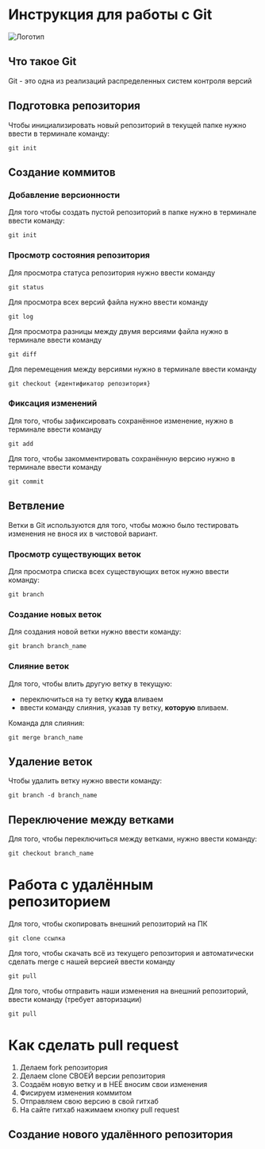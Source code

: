 # **Инструкция для работы с Git**

![Логотип](git.jpeg)

## Что такое Git
Git - это одна из реализаций распределенных систем контроля версий
## Подготовка репозитория

Чтобы инициализировать новый репозиторий в текущей папке нужно ввести в терминале команду:

    git init

## Создание коммитов

### Добавление версионности
Для того чтобы создать пустой репозиторий в папке нужно в терминале ввести команду:

    git init
### Просмотр состояния репозитория
Для просмотра статуса репозитория нужно ввести команду 

    git status
Для просмотра всех версий файла нужно ввести команду

    git log
Для просмотра разницы между двумя версиями файла нужно в терминале ввести команду

    git diff
Для перемещения между версиями нужно в терминале ввести команду

    git checkout {идентификатор репозитория}
### Фиксация изменений
Для того, чтобы зафиксировать сохранённое изменение, нужно в терминале ввести команду 

    git add
Для того, чтобы закомментировать сохранённую версию нужно в терминале ввести команду

    git commit
 
## Ветвление

Ветки в Git используются для того, чтобы можно было тестировать изменения не внося их в чистовой вариант.

### Просмотр существующих веток

Для просмотра списка всех существующих веток нужно ввести команду:

    git branch

### Создание новых веток

Для создания новой ветки нужно ввести команду:

    git branch branch_name

### Слияние веток

Для того, чтобы влить другую ветку в текущую:
- переключиться на ту ветку **куда** вливаем
- ввести команду слияния, указав ту ветку, **которую** вливаем.

Команда для слияния:

    git merge branch_name

## Удаление веток

Чтобы удалить ветку нужно ввести команду:

    git branch -d branch_name


## Переключение между ветками

Для того, чтобы переключиться между ветками, нужно ввести команду:

    git checkout branch_name

# Работа с удалённым репозиторием

Для того, чтобы скопировать внешний репозиторий на ПК

    git clone ссылка

Для того, чтобы скачать всё из текущего репозитория и автоматически сделать merge с нашей версией ввести команду

    git pull

Для того, чтобы отправить наши изменения на внешний репозиторий, ввести команду (требует авторизации)

    git pull

# Как сделать pull request

1. Делаем fork репозитория
2. Делаем clone СВОЕЙ версии репозитория
3. Создаём новую ветку и в НЕЁ вносим свои изменения
4. Фисируем изменения коммитом
5. Отправляем свою версию в свой гитхаб
6. На сайте гитхаб нажимаем кнопку pull request

## Создание нового удалённого репозитория
